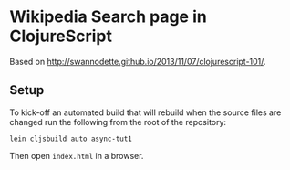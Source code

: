 # Wikipedia Search page in ClojureScript

Based on http://swannodette.github.io/2013/11/07/clojurescript-101/.

## Setup

To kick-off an automated build that will rebuild when the source files are
changed run the following from the root of the repository:

    lein cljsbuild auto async-tut1

Then open `index.html` in a browser.
